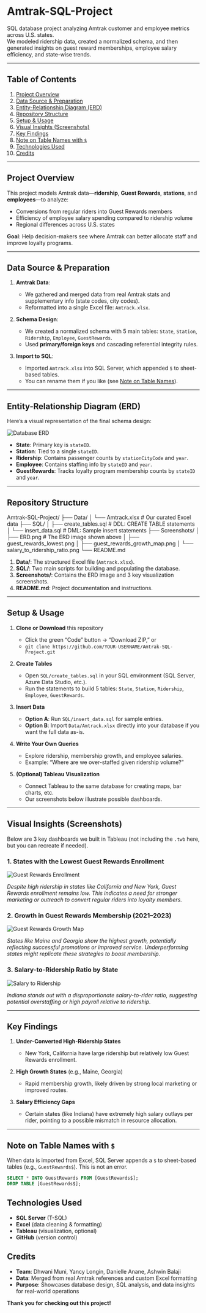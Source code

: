 # Amtrak-SQL-Project

SQL database project analyzing Amtrak customer and employee metrics across U.S. states.  
We modeled ridership data, created a normalized schema, and then generated insights on guest reward memberships, employee salary efficiency, and state-wise trends.

---

## Table of Contents

1. [Project Overview](#project-overview)  
2. [Data Source & Preparation](#data-source--preparation)  
3. [Entity-Relationship Diagram (ERD)](#entity-relationship-diagram-erd)  
4. [Repository Structure](#repository-structure)  
5. [Setup & Usage](#setup--usage)  
6. [Visual Insights (Screenshots)](#visual-insights-screenshots)  
7. [Key Findings](#key-findings)  
8. [Note on Table Names with `$`](#note-on-table-names-with)  
9. [Technologies Used](#technologies-used)  
10. [Credits](#credits)

---

## Project Overview

This project models Amtrak data—**ridership**, **Guest Rewards**, **stations**, and **employees**—to analyze:
- Conversions from regular riders into Guest Rewards members  
- Efficiency of employee salary spending compared to ridership volume  
- Regional differences across U.S. states  

**Goal**: Help decision-makers see where Amtrak can better allocate staff and improve loyalty programs.

---

## Data Source & Preparation

1. **Amtrak Data**:  
   - We gathered and merged data from real Amtrak stats and supplementary info (state codes, city codes).
   - Reformatted into a single Excel file: `Amtrack.xlsx`.

2. **Schema Design**:  
   - We created a normalized schema with 5 main tables: `State`, `Station`, `Ridership`, `Employee`, `GuestRewards`.
   - Used **primary/foreign keys** and cascading referential integrity rules.

3. **Import to SQL**:  
   - Imported `Amtrack.xlsx` into SQL Server, which appended `$` to sheet-based tables.
   - You can rename them if you like (see [Note on Table Names](#note-on-table-names-with)).

---

## Entity-Relationship Diagram (ERD)

Here’s a visual representation of the final schema design:

![Database ERD](Screenshots/ERD.png)

- **State**: Primary key is `stateID`.  
- **Station**: Tied to a single `stateID`.  
- **Ridership**: Contains passenger counts by `stationCityCode` and `year`.  
- **Employee**: Contains staffing info by `stateID` and `year`.  
- **GuestRewards**: Tracks loyalty program membership counts by `stateID` and `year`.  

---

## Repository Structure

Amtrak-SQL-Project/
├── Data/
│   └── Amtrack.xlsx             # Our curated Excel data
├── SQL/
│   ├── create_tables.sql        # DDL: CREATE TABLE statements
│   └── insert_data.sql          # DML: Sample insert statements
├── Screenshots/
│   ├── ERD.png                  # The ERD image shown above
│   ├── guest_rewards_lowest.png
│   ├── guest_rewards_growth_map.png
│   └── salary_to_ridership_ratio.png
└── README.md


1. **Data/**: The structured Excel file (`Amtrack.xlsx`).  
2. **SQL/**: Two main scripts for building and populating the database.  
3. **Screenshots/**: Contains the ERD image and 3 key visualization screenshots.  
4. **README.md**: Project documentation and instructions.

---

## Setup & Usage

1. **Clone or Download** this repository  
   - Click the green “Code” button → “Download ZIP,” or  
   - `git clone https://github.com/YOUR-USERNAME/Amtrak-SQL-Project.git`

2. **Create Tables**  
   - Open `SQL/create_tables.sql` in your SQL environment (SQL Server, Azure Data Studio, etc.).  
   - Run the statements to build 5 tables: `State`, `Station`, `Ridership`, `Employee`, `GuestRewards`.

3. **Insert Data**  
   - **Option A**: Run `SQL/insert_data.sql` for sample entries.  
   - **Option B**: Import `Data/Amtrack.xlsx` directly into your database if you want the full data as-is.

4. **Write Your Own Queries**  
   - Explore ridership, membership growth, and employee salaries.  
   - Example: “Where are we over-staffed given ridership volume?”

5. **(Optional) Tableau Visualization**  
   - Connect Tableau to the same database for creating maps, bar charts, etc.  
   - Our screenshots below illustrate possible dashboards.

---

## Visual Insights (Screenshots)

Below are 3 key dashboards we built in Tableau (not including the `.twb` here, but you can recreate if needed).

### 1. States with the Lowest Guest Rewards Enrollment

![Guest Rewards Enrollment](Screenshots/guest_rewards_lowest.png)

*Despite high ridership in states like California and New York, Guest Rewards enrollment remains low. This indicates a need for stronger marketing or outreach to convert regular riders into loyalty members.*

### 2. Growth in Guest Rewards Membership (2021–2023)

![Guest Rewards Growth Map](Screenshots/guest_rewards_growth_map.png)

*States like Maine and Georgia show the highest growth, potentially reflecting successful promotions or improved service. Underperforming states might replicate these strategies to boost membership.*

### 3. Salary-to-Ridership Ratio by State

![Salary to Ridership](Screenshots/salary_to_ridership_ratio.png)

*Indiana stands out with a disproportionate salary-to-rider ratio, suggesting potential overstaffing or high payroll relative to ridership.*

---

## Key Findings

1. **Under-Converted High-Ridership States**  
   - New York, California have large ridership but relatively low Guest Rewards enrollment.

2. **High Growth States** (e.g., Maine, Georgia)  
   - Rapid membership growth, likely driven by strong local marketing or improved routes.

3. **Salary Efficiency Gaps**  
   - Certain states (like Indiana) have extremely high salary outlays per rider, pointing to a possible mismatch in resource allocation.

---

## Note on Table Names with `$`

When data is imported from Excel, SQL Server appends a `$` to sheet-based tables (e.g., `GuestRewards$`). This is not an error.

```sql
SELECT * INTO GuestRewards FROM [GuestRewards$];
DROP TABLE [GuestRewards$];
```

## Technologies Used

- **SQL Server** (T-SQL)
- **Excel** (data cleaning & formatting)
- **Tableau** (visualization, optional)
- **GitHub** (version control)

## Credits

- **Team**: Dhwani Muni, Yancy Longin, Danielle Anane, Ashwin Balaji
- **Data**: Merged from real Amtrak references and custom Excel formatting
- **Purpose**: Showcases database design, SQL analysis, and data insights for real-world operations

**Thank you for checking out this project!**
